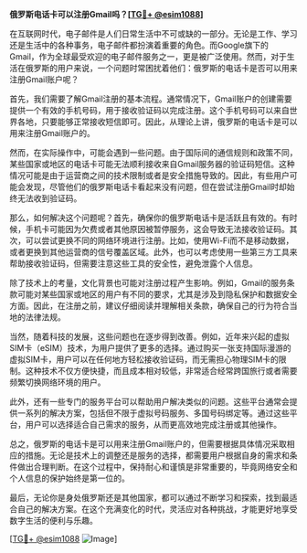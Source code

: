 **俄罗斯电话卡可以注册Gmail吗？[[TG💪+ @esim1088](https://t.me/s/esim1088)]**

在互联网时代，电子邮件是人们日常生活中不可或缺的一部分。无论是工作、学习还是生活中的各种事务，电子邮件都扮演着重要的角色。而Google旗下的Gmail，作为全球最受欢迎的电子邮件服务之一，更是被广泛使用。然而，对于生活在俄罗斯的用户来说，一个问题时常困扰着他们：俄罗斯的电话卡是否可以用来注册Gmail账户呢？

首先，我们需要了解Gmail注册的基本流程。通常情况下，Gmail账户的创建需要提供一个有效的手机号码，用于接收验证码以完成注册。这个手机号码可以来自世界各地，只要能够正常接收短信即可。因此，从理论上讲，俄罗斯的电话卡是可以用来注册Gmail账户的。

然而，在实际操作中，可能会遇到一些问题。由于国际间的通信规则和政策不同，某些国家或地区的电话卡可能无法顺利接收来自Gmail服务器的验证码短信。这种情况可能是由于运营商之间的技术限制或者是安全措施导致的。因此，有些用户可能会发现，尽管他们的俄罗斯电话卡看起来没有问题，但在尝试注册Gmail时却始终无法收到验证码。

那么，如何解决这个问题呢？首先，确保你的俄罗斯电话卡是活跃且有效的。有时候，手机卡可能因为欠费或者其他原因被暂停服务，这会导致无法接收验证码。其次，可以尝试更换不同的网络环境进行注册。比如，使用Wi-Fi而不是移动数据，或者更换到其他运营商的信号覆盖区域。此外，也可以考虑使用一些第三方工具来帮助接收验证码，但需要注意这些工具的安全性，避免泄露个人信息。

除了技术上的考量，文化背景也可能对注册过程产生影响。例如，Gmail的服务条款可能对某些国家或地区的用户有不同的要求，尤其是涉及到隐私保护和数据安全方面。因此，在注册之前，建议仔细阅读并理解相关条款，确保自己的行为符合当地的法律法规。

当然，随着科技的发展，这些问题也在逐步得到改善。例如，近年来兴起的虚拟SIM卡（eSIM）技术，为用户提供了更多的选择。通过购买一张支持国际漫游的虚拟SIM卡，用户可以在任何地方轻松接收验证码，而无需担心物理SIM卡的限制。这种技术不仅方便快捷，而且成本相对较低，非常适合经常跨国旅行或者需要频繁切换网络环境的用户。

此外，还有一些专门的服务平台可以帮助用户解决类似的问题。这些平台通常会提供一系列的解决方案，包括但不限于虚拟号码服务、多国号码绑定等。通过这些平台，用户可以选择适合自己需求的服务，从而更高效地完成注册或其他操作。

总之，俄罗斯的电话卡是可以用来注册Gmail账户的，但需要根据具体情况采取相应的措施。无论是技术上的调整还是服务的选择，都需要用户根据自身的需求和条件做出合理判断。在这个过程中，保持耐心和谨慎是非常重要的，毕竟网络安全和个人信息的保护始终是第一位的。

最后，无论你是身处俄罗斯还是其他国家，都可以通过不断学习和探索，找到最适合自己的解决方案。在这个充满变化的时代，灵活应对各种挑战，才能更好地享受数字生活的便利与乐趣。

[[TG💪+ @esim1088](https://t.me/s/esim1088) ![Image](https://i.postimg.cc/4NQfJmqS/Snipaste-2025-05-13-00-14-12.png)]